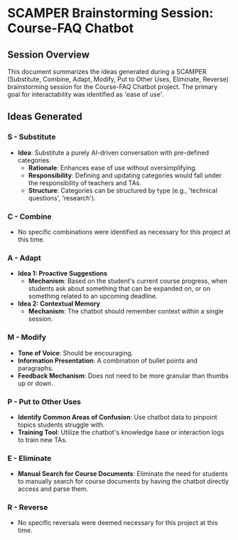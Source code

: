 # SCAMPER Brainstorming Session: Course-FAQ Chatbot

## Session Overview

This document summarizes the ideas generated during a SCAMPER (Substitute, Combine, Adapt, Modify, Put to Other Uses, Eliminate, Reverse) brainstorming session for the Course-FAQ Chatbot project. The primary goal for interactability was identified as 'ease of use'.

## Ideas Generated

### S - Substitute

*   **Idea**: Substitute a purely AI-driven conversation with pre-defined categories.
    *   **Rationale**: Enhances ease of use without oversimplifying.
    *   **Responsibility**: Defining and updating categories would fall under the responsibility of teachers and TAs.
    *   **Structure**: Categories can be structured by type (e.g., 'technical questions', 'research').

### C - Combine

*   No specific combinations were identified as necessary for this project at this time.

### A - Adapt

*   **Idea 1: Proactive Suggestions**
    *   **Mechanism**: Based on the student's current course progress, when students ask about something that can be expanded on, or on something related to an upcoming deadline.
*   **Idea 2: Contextual Memory**
    *   **Mechanism**: The chatbot should remember context within a single session.

### M - Modify

*   **Tone of Voice**: Should be encouraging.
*   **Information Presentation**: A combination of bullet points and paragraphs.
*   **Feedback Mechanism**: Does not need to be more granular than thumbs up or down.

### P - Put to Other Uses

*   **Identify Common Areas of Confusion**: Use chatbot data to pinpoint topics students struggle with.
*   **Training Tool**: Utilize the chatbot's knowledge base or interaction logs to train new TAs.

### E - Eliminate

*   **Manual Search for Course Documents**: Eliminate the need for students to manually search for course documents by having the chatbot directly access and parse them.

### R - Reverse

*   No specific reversals were deemed necessary for this project at this time.
